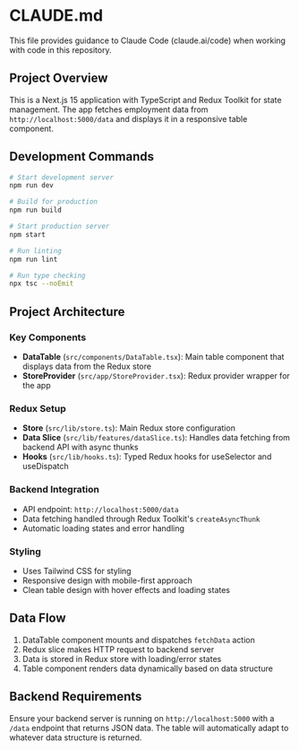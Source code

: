 # CLAUDE.md

This file provides guidance to Claude Code (claude.ai/code) when working with code in this repository.

## Project Overview
This is a Next.js 15 application with TypeScript and Redux Toolkit for state management. The app fetches employment data from `http://localhost:5000/data` and displays it in a responsive table component.

## Development Commands
```bash
# Start development server
npm run dev

# Build for production
npm run build

# Start production server
npm start

# Run linting
npm run lint

# Run type checking
npx tsc --noEmit
```

## Project Architecture

### Key Components
- **DataTable** (`src/components/DataTable.tsx`): Main table component that displays data from the Redux store
- **StoreProvider** (`src/app/StoreProvider.tsx`): Redux provider wrapper for the app

### Redux Setup
- **Store** (`src/lib/store.ts`): Main Redux store configuration
- **Data Slice** (`src/lib/features/dataSlice.ts`): Handles data fetching from backend API with async thunks
- **Hooks** (`src/lib/hooks.ts`): Typed Redux hooks for useSelector and useDispatch

### Backend Integration
- API endpoint: `http://localhost:5000/data`
- Data fetching handled through Redux Toolkit's `createAsyncThunk`
- Automatic loading states and error handling

### Styling
- Uses Tailwind CSS for styling
- Responsive design with mobile-first approach
- Clean table design with hover effects and loading states

## Data Flow
1. DataTable component mounts and dispatches `fetchData` action
2. Redux slice makes HTTP request to backend server
3. Data is stored in Redux store with loading/error states
4. Table component renders data dynamically based on data structure

## Backend Requirements
Ensure your backend server is running on `http://localhost:5000` with a `/data` endpoint that returns JSON data. The table will automatically adapt to whatever data structure is returned.